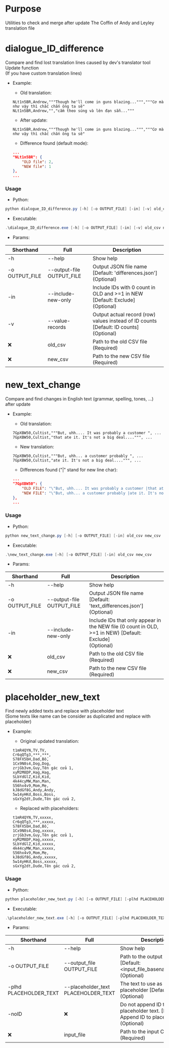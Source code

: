 # Purpose

Utilities to check and merge after update The Coffin of Andy and Leyley translation file

# dialogue_ID_difference

Compare and find lost translation lines caused by dev's translator tool Update function\
(If you have custom translation lines)

-   Example:

    -   Old translation:

    ```
    NLt1n5BR,Andrew,"""Though he'll come in guns blazing...""","""Cơ mà như vậy thì chắc chắn ông ta sẽ"
    NLt1n5BR,Andrew,"","cầm theo súng và lên đạn sẵn..."""
    ```

    -   After update:

    ```
    NLt1n5BR,Andrew,"""Though he'll come in guns blazing...""","""Cơ mà như vậy thì chắc chắn ông ta sẽ"
    ```

    -   Difference found (default mode):

    ```json
    ...
    "NLt1n5BR": {
        "OLD file": 2,
        "NEW file": 1
    },
    ...
    ```

### Usage

-   Python:

```powershell
python dialogue_ID_difference.py [-h] [-o OUTPUT_FILE] [-in] [-v] old_csv new_csv
```

-   Executable:

```powershell
.\dialogue_ID_difference.exe [-h] [-o OUTPUT_FILE] [-in] [-v] old_csv new_csv
```

-   Params:

| Shorthand      | Full                      | Description                                                                                |
| -------------- | ------------------------- | ------------------------------------------------------------------------------------------ |
| -h             | --help                    | Show help                                                                                  |
| -o OUTPUT_FILE | --output-file OUTPUT_FILE | Output JSON file name [Default: 'differences.json']<br> (Optional)                         |
| -in            | --include-new-only        | Include IDs with 0 count in OLD and >=1 in NEW [Default: Exclude]<br> (Optional)           |
| -v             | --value-records           | Output actual record (row) values instead of ID counts [Default: ID counts]<br> (Optional) |
| ❌             | old_csv                   | Path to the old CSV file<br> (Required)                                                    |
| ❌             | new_csv                   | Path to the new CSV file<br> (Required)                                                    |

# new_text_change

Compare and find changes in English text (grammar, spelling, tones, ...) after update

-   Example:

    -   Old translation:

    ```csv
    7GpXBW50,Cultist,"""But, uhh.... It was probably a customer ", ...
    7GpXBW50,Cultist,"that ate it. It's not a big deal....""", ...
    ```

    -   New translation:

    ```csv
    7GpXBW50,Cultist,"""But, uhh... a customer probably ", ...
    7GpXBW50,Cultist,"ate it. It's not a big deal....""", ...
    ```

    -   Differences found ("|" stand for new line char):

    ```json
    ...
    "7GpXBW50": {
        "OLD FILE": "\"But, uhh.... It was probably a customer |that ate it. It's not a big deal....\"",
        "NEW FILE": "\"But, uhh... a customer probably |ate it. It's not a big deal....\""
    },
    ...
    ```

### Usage

-   Python:

```powershell
python new_text_change.py [-h] [-o OUTPUT_FILE] [-in] old_csv new_csv
```

-   Executable:

```powershell
.\new_text_change.exe [-h] [-o OUTPUT_FILE] [-in] old_csv new_csv
```

-   Params:

| Shorthand      | Full                      | Description                                                                                                 |
| -------------- | ------------------------- | ----------------------------------------------------------------------------------------------------------- |
| -h             | --help                    | Show help                                                                                                   |
| -o OUTPUT_FILE | --output-file OUTPUT_FILE | Output JSON file name [Default: 'text_differences.json']<br> (Optional)                                     |
| -in            | --include-new-only        | Include IDs that only appear in the NEW file (0 count in OLD, >=1 in NEW) [Default: Exclude]<br> (Optional) |
| ❌             | old_csv                   | Path to the old CSV file<br> (Required)                                                                     |
| ❌             | new_csv                   | Path to the new CSV file<br> (Required)                                                                     |

# placeholder_new_text

Find newly added texts and replace with placeholder text\
(Some texts like name can be consider as duplicated and replace with placeholder)

-   Example:

    -   Original updated translation:

    ```csv
    t1mR4QYN,TV,TV,
    Cr6qQTg3,***,***,
    S78FX5bH,Dad,Bố,
    1Cx9N8s4,Dog,Dog,
    zrjGb3vm,Guy,Tên gác cửa 1,
    xyM2M8DP,Hag,Hag,
    SLbYdGlZ,Kid,Kid,
    4k44cyMW,Man,Man,
    S56hx4v9,Mom,Mẹ,
    kJ8dGf8G,Andy,Andy,
    5w14yHKd,Boss,Boss,
    sGxYg2dt,Dude,Tên gác cửa 2,
    ```

    -   Replaced with placeholders:

    ```csv
    t1mR4QYN,TV,xxxxx,
    Cr6qQTg3,***,xxxxx,
    S78FX5bH,Dad,Bố,
    1Cx9N8s4,Dog,xxxxx,
    zrjGb3vm,Guy,Tên gác cửa 1,
    xyM2M8DP,Hag,xxxxx,
    SLbYdGlZ,Kid,xxxxx,
    4k44cyMW,Man,xxxxx,
    S56hx4v9,Mom,Mẹ,
    kJ8dGf8G,Andy,xxxxx,
    5w14yHKd,Boss,xxxxx,
    sGxYg2dt,Dude,Tên gác cửa 2,
    ```

### Usage

-   Python:

```powershell
python placeholder_new_text.py [-h] [-o OUTPUT_FILE] [-plhd PLACEHOLDER_TEXT] [-noID] input_file
```

-   Executable:

```powershell
.\placeholder_new_text.exe [-h] [-o OUTPUT_FILE] [-plhd PLACEHOLDER_TEXT] [-noID] input_file
```

-   Params:

| Shorthand              | Full                                | Description                                                                                   |
| ---------------------- | ----------------------------------- | --------------------------------------------------------------------------------------------- |
| -h                     | --help                              | Show help                                                                                     |
| -o OUTPUT_FILE         | --output_file OUTPUT_FILE           | Path to the output CSV file [Default: <input_file_basename>.plhd.<extension>]<br> (Optional)  |
| -plhd PLACEHOLDER_TEXT | --placeholder_text PLACEHOLDER_TEXT | The text to use as a placeholder [Default: 'xxxxx']<br> (Optional)                            |
| -noID                  | ❌                                  | Do not append ID to the placeholder text. [Defaults: Append ID to placeholder]<br> (Optional) |
| ❌                     | input_file                          | Path to the input CSV file<br> (Required)                                                     |
